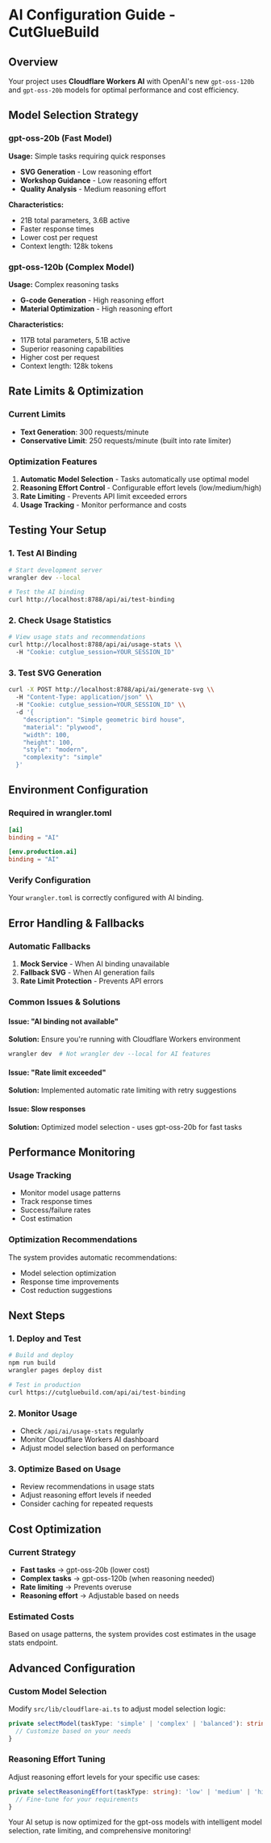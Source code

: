 # AI Configuration Guide - CutGlueBuild

## Overview
Your project uses **Cloudflare Workers AI** with OpenAI's new `gpt-oss-120b` and `gpt-oss-20b` models for optimal performance and cost efficiency.

## Model Selection Strategy

### gpt-oss-20b (Fast Model)
**Usage:** Simple tasks requiring quick responses
- **SVG Generation** - Low reasoning effort
- **Workshop Guidance** - Low reasoning effort  
- **Quality Analysis** - Medium reasoning effort

**Characteristics:**
- 21B total parameters, 3.6B active
- Faster response times
- Lower cost per request
- Context length: 128k tokens

### gpt-oss-120b (Complex Model)
**Usage:** Complex reasoning tasks
- **G-code Generation** - High reasoning effort
- **Material Optimization** - High reasoning effort

**Characteristics:**
- 117B total parameters, 5.1B active
- Superior reasoning capabilities
- Higher cost per request
- Context length: 128k tokens

## Rate Limits & Optimization

### Current Limits
- **Text Generation**: 300 requests/minute
- **Conservative Limit**: 250 requests/minute (built into rate limiter)

### Optimization Features
1. **Automatic Model Selection** - Tasks automatically use optimal model
2. **Reasoning Effort Control** - Configurable effort levels (low/medium/high)
3. **Rate Limiting** - Prevents API limit exceeded errors
4. **Usage Tracking** - Monitor performance and costs

## Testing Your Setup

### 1. Test AI Binding
```bash
# Start development server
wrangler dev --local

# Test the AI binding
curl http://localhost:8788/api/ai/test-binding
```

### 2. Check Usage Statistics
```bash
# View usage stats and recommendations
curl http://localhost:8788/api/ai/usage-stats \\
  -H "Cookie: cutglue_session=YOUR_SESSION_ID"
```

### 3. Test SVG Generation
```bash
curl -X POST http://localhost:8788/api/ai/generate-svg \\
  -H "Content-Type: application/json" \\
  -H "Cookie: cutglue_session=YOUR_SESSION_ID" \\
  -d '{
    "description": "Simple geometric bird house",
    "material": "plywood",
    "width": 100,
    "height": 100,
    "style": "modern",
    "complexity": "simple"
  }'
```

## Environment Configuration

### Required in wrangler.toml
```toml
[ai]
binding = "AI"

[env.production.ai]
binding = "AI"
```

### Verify Configuration
Your `wrangler.toml` is correctly configured with AI binding.

## Error Handling & Fallbacks

### Automatic Fallbacks
1. **Mock Service** - When AI binding unavailable
2. **Fallback SVG** - When AI generation fails
3. **Rate Limit Protection** - Prevents API errors

### Common Issues & Solutions

#### Issue: "AI binding not available"
**Solution:** Ensure you're running with Cloudflare Workers environment
```bash
wrangler dev  # Not wrangler dev --local for AI features
```

#### Issue: "Rate limit exceeded"
**Solution:** Implemented automatic rate limiting with retry suggestions

#### Issue: Slow responses
**Solution:** Optimized model selection - uses gpt-oss-20b for fast tasks

## Performance Monitoring

### Usage Tracking
- Monitor model usage patterns
- Track response times
- Success/failure rates
- Cost estimation

### Optimization Recommendations
The system provides automatic recommendations:
- Model selection optimization
- Response time improvements
- Cost reduction suggestions

## Next Steps

### 1. Deploy and Test
```bash
# Build and deploy
npm run build
wrangler pages deploy dist

# Test in production
curl https://cutgluebuild.com/api/ai/test-binding
```

### 2. Monitor Usage
- Check `/api/ai/usage-stats` regularly
- Monitor Cloudflare Workers AI dashboard
- Adjust model selection based on performance

### 3. Optimize Based on Usage
- Review recommendations in usage stats
- Adjust reasoning effort levels if needed
- Consider caching for repeated requests

## Cost Optimization

### Current Strategy
- **Fast tasks** → gpt-oss-20b (lower cost)
- **Complex tasks** → gpt-oss-120b (when reasoning needed)
- **Rate limiting** → Prevents overuse
- **Reasoning effort** → Adjustable based on needs

### Estimated Costs
Based on usage patterns, the system provides cost estimates in the usage stats endpoint.

## Advanced Configuration

### Custom Model Selection
Modify `src/lib/cloudflare-ai.ts` to adjust model selection logic:

```typescript
private selectModel(taskType: 'simple' | 'complex' | 'balanced'): string {
  // Customize based on your needs
}
```

### Reasoning Effort Tuning
Adjust reasoning effort levels for your specific use cases:

```typescript
private selectReasoningEffort(taskType: string): 'low' | 'medium' | 'high' {
  // Fine-tune for your requirements
}
```

Your AI setup is now optimized for the gpt-oss models with intelligent model selection, rate limiting, and comprehensive monitoring!
